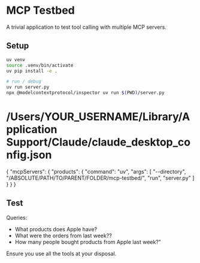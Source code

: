 # MCP Testbed

A trivial application to test tool calling with multiple MCP servers. 

## Setup
```sh
uv venv
source .venv/bin/activate
uv pip install -e .

# run / debug
uv run server.py
npx @modelcontextprotocol/inspector uv run $(PWD)/server.py
```

# /Users/YOUR_USERNAME/Library/Application Support/Claude/claude_desktop_config.json
{
  "mcpServers": {
      "products": {
          "command": "uv",
          "args": [
              "--directory",
              "/ABSOLUTE/PATH/TO/PARENT/FOLDER/mcp-testbed/",
              "run",
              "server.py"
          ]
      }
  }
}

## Test

Queries:
* What products does Apple have?
* What were the orders from last week??
* How many people bought products from Apple last week?"

Ensure you use all the tools at your disposal.

